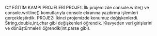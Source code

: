 C# EĞİTİM KAMPI PROJELERİ
PROJE1: İlk projemizde console.write() ve console.writline() komutlarıyla console ekranına yazdırma işlemleri gerçekleştirdik. 
PROJE2: İkinci projemizde konumuz değişkenlerdi. String,double,int,char gibi değişkenleri öğrendik.  Klavyeden veri girişlerini ve dönüştürmeleri öğrendik(int.parse gibi).
